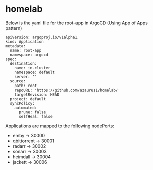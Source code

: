 # homelab

Below is the yaml file for the root-app in ArgoCD (Using App of Apps pattern)


```
apiVersion: argoproj.io/v1alpha1
kind: Application
metadata:
  name: root-app
  namespace: argocd
spec:
  destination:
    name: in-cluster
    namespace: default
    server: ''
  source:
    path: root
    repoURL: 'https://github.com/azaurus1/homelab/'
    targetRevision: HEAD
  project: default
  syncPolicy:
    automated:
      prune: false
      selfHeal: false

```

Applications are mapped to the following nodePorts:

* emby -> 30000
* qbittorrent -> 30001
* radarr -> 30002
* sonarr -> 30003
* heimdall -> 30004
* jackett -> 30006

